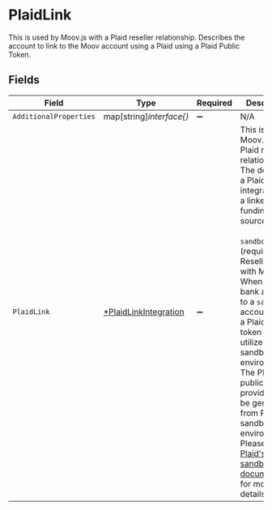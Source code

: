 # PlaidLink

This is used by Moov.js with a Plaid reseller relationship. Describes the account to link to the Moov account using a Plaid using a Plaid Public Token.


## Fields

| Field                                                                                                                                                                                                                                                                                                                                                                                                                                                                                                                                                                 | Type                                                                                                                                                                                                                                                                                                                                                                                                                                                                                                                                                                  | Required                                                                                                                                                                                                                                                                                                                                                                                                                                                                                                                                                              | Description                                                                                                                                                                                                                                                                                                                                                                                                                                                                                                                                                           |
| --------------------------------------------------------------------------------------------------------------------------------------------------------------------------------------------------------------------------------------------------------------------------------------------------------------------------------------------------------------------------------------------------------------------------------------------------------------------------------------------------------------------------------------------------------------------- | --------------------------------------------------------------------------------------------------------------------------------------------------------------------------------------------------------------------------------------------------------------------------------------------------------------------------------------------------------------------------------------------------------------------------------------------------------------------------------------------------------------------------------------------------------------------- | --------------------------------------------------------------------------------------------------------------------------------------------------------------------------------------------------------------------------------------------------------------------------------------------------------------------------------------------------------------------------------------------------------------------------------------------------------------------------------------------------------------------------------------------------------------------- | --------------------------------------------------------------------------------------------------------------------------------------------------------------------------------------------------------------------------------------------------------------------------------------------------------------------------------------------------------------------------------------------------------------------------------------------------------------------------------------------------------------------------------------------------------------------- |
| `AdditionalProperties`                                                                                                                                                                                                                                                                                                                                                                                                                                                                                                                                                | map[string]*interface{}*                                                                                                                                                                                                                                                                                                                                                                                                                                                                                                                                              | :heavy_minus_sign:                                                                                                                                                                                                                                                                                                                                                                                                                                                                                                                                                    | N/A                                                                                                                                                                                                                                                                                                                                                                                                                                                                                                                                                                   |
| `PlaidLink`                                                                                                                                                                                                                                                                                                                                                                                                                                                                                                                                                           | [*PlaidLinkIntegration](../../models/shared/plaidlinkintegration.md)                                                                                                                                                                                                                                                                                                                                                                                                                                                                                                  | :heavy_minus_sign:                                                                                                                                                                                                                                                                                                                                                                                                                                                                                                                                                    | This is used by Moov.js with a Plaid reseller relationship. The details of a Plaid link integration for a linked funding source. <br><br> `sandbox` - (requires Plaid Reseller setup with Moov) When linking a bank account to a `sandbox` account using a Plaid public token it will utilize Plaid's sandbox environment. The Plaid public token provided must be generated from Plaid's sandbox environment. Please see <a href="https://plaid.com/docs/api/sandbox/#sandboxpublic_tokencreate" target="_blank">Plaid's sandbox documentation</a> for more details. |